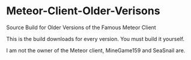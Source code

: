 # Meteor-Client-Older-Verisons
Source Build for Older Versions of the Famous Meteor Client

This is the build downloads for every version. You must build it yourself.

I am not the owner of the Meteor client, MineGame159 and SeaSnail are.
